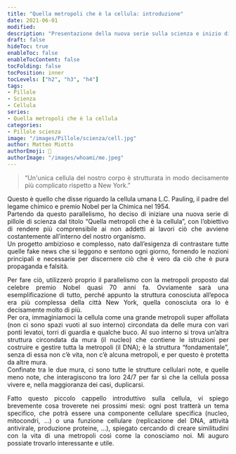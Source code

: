 ```yaml
---
title: "Quella metropoli che è la cellula: introduzione"
date: 2021-06-01
modified: 
description: "Presentazione della nuova serie sulla scienza e inizio di un viaggio che ci porterà all'interno di quella metropoli chiamata cellula"
draft: false
hideToc: true
enableToc: false
enableTocContent: false
tocFolding: false
tocPosition: inner
tocLevels: ["h2", "h3", "h4"]
tags:
- Pillole
- Scienza
- Cellula
series:
- Quella metropoli che è la cellula
categories:
- Pillole scienza
image: "/images/Pillole/scienza/cell.jpg"
author: Matteo Miotto
authorEmoji: 🤖
authorImage: "/images/whoami/me.jpeg"
---
```

<div style="text-align: justify;">

>“Un'unica cellula del nostro corpo è strutturata in modo decisamente più complicato rispetto a New York.”

Questo è quello che disse riguardo la cellula umana L.C. Pauling, il padre del legame chimico e premio Nobel per la Chimica nel 1954.  
Partendo da questo parallelismo, ho deciso di iniziare una nuova serie di pillole di scienza dal titolo “Quella metropoli che è la cellula”, con l’obiettivo di rendere più comprensibile ai non addetti ai lavori ciò che avviene costantemente all’interno del nostro organismo.  
Un progetto ambizioso e complesso, nato dall’esigenza di contrastare tutte quelle fake news che si leggono e sentono ogni giorno, fornendo le nozioni principali e necessarie per discernere ciò che è vero da ciò che è pura propaganda e falsità. 

Per fare ciò, utilizzerò proprio il parallelismo con la metropoli proposto dal celebre premio Nobel quasi 70 anni fa. Ovviamente sarà una esemplificazione di tutto, perché appunto la struttura conosciuta all’epoca era più complessa della città New York, quella conosciuta ora lo è decisamente molto di più.  
Per ora, immaginiamoci la cellula come una grande metropoli super affollata (non ci sono spazi vuoti al suo interno) circondata da delle mura con vari ponti levatoi, torri di guardia e qualche buco.
Al suo interno si trova un’altra struttura circondata da mura (il nucleo) che contiene le istruzioni per costruire e gestire tutta la metropoli (il DNA); è la struttura “fondamentale”, senza di essa non c’è vita, non c’è alcuna metropoli, e per questo è protetta da altre mura.  
Confinate tra le due mura, ci sono tutte le strutture cellulari note, e quelle meno note, che interagiscono tra loro 24/7 per far sì che la cellula possa vivere e, nella maggioranza dei casi, duplicarsi.

Fatto questo piccolo cappello introduttivo sulla cellula, vi spiego brevemente cosa troverete nei prossimi mesi: ogni post tratterà un tema specifico, che potrà essere una componente cellulare specifica (nucleo, mitocondri, …) o una funzione cellulare (replicazione del DNA, attività antivirale, produzione proteine, …), spiegato cercando di creare similitudini con la vita di una metropoli così come la conosciamo noi. 
Mi auguro possiate trovarlo interessante e utile.

</div>
